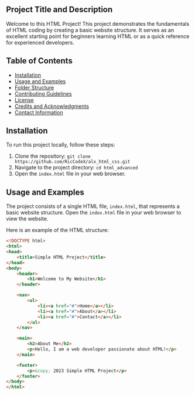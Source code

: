 ## Project Title and Description

Welcome to this HTML Project! This project demonstrates the fundamentals of HTML coding by creating a basic website structure. It serves as an excellent starting point for beginners learning HTML or as a quick reference for experienced developers.

## Table of Contents

- [Installation](#installation)
- [Usage and Examples](#usage-and-examples)
- [Folder Structure](#folder-structure)
- [Contributing Guidelines](#contributing-guidelines)
- [License](#license)
- [Credits and Acknowledgments](#credits-and-acknowledgments)
- [Contact Information](#contact-information)

## Installation

To run this project locally, follow these steps:

1. Clone the repository: `git clone https://github.com/RicCodeX/alx_html_css.git`
2. Navigate to the project directory: `cd html_advanced`
3. Open the `index.html` file in your web browser.

## Usage and Examples

The project consists of a single HTML file, `index.html`, that represents a basic website structure. Open the `index.html` file in your web browser to view the website.

Here is an example of the HTML structure:

```html
<!DOCTYPE html>
<html>
<head>
    <title>Simple HTML Project</title>
</head>
<body>
    <header>
        <h1>Welcome to My Website</h1>
    </header>

    <nav>
        <ul>
            <li><a href="#">Home</a></li>
            <li><a href="#">About</a></li>
            <li><a href="#">Contact</a></li>
        </ul>
    </nav>

    <main>
        <h2>About Me</h2>
        <p>Hello, I am a web developer passionate about HTML!</p>
    </main>

    <footer>
        <p>&copy; 2023 Simple HTML Project</p>
    </footer>
</body>
</html>
